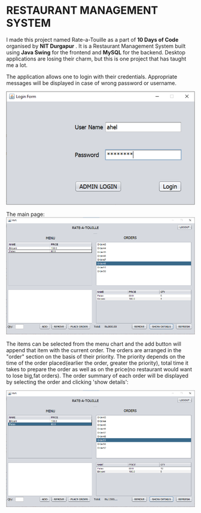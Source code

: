# RESTAURANT MANAGEMENT SYSTEM

I made this project named Rate-a-Touille as a part of **10 Days of Code** organised by **NIT Durgapur** . It is a Restaurant Management System built using **Java Swing** for the frontend and **MySQL** for the backend.
Desktop applications are losing their charm, but this is one project that has taught me a lot.

The application allows one to login with their credentials. Appropriate messages will be displayed in case of wrong password or username.

<img src="https://github.com/Ahel2000/SwingProjects/blob/main/RateATouille/Screenshots/rms6.png"/>

The main page:
<img src="https://github.com/Ahel2000/SwingProjects/blob/main/RateATouille/Screenshots/rms1.png">


The items can be selected from the menu chart and the add button will append that item with the current order. The orders are arranged in the "order" section on the basis of their priority. The priority depends on the time of the order placed(earlier the order, greater the priority), total time it takes to prepare the order as well as on the price(no restaurant would want to lose big,fat orders). The order summary of each order will be displayed by selecting the order and clicking 'show details':

<img src="https://github.com/Ahel2000/SwingProjects/blob/main/RateATouille/Screenshots/rms3.png"/>
